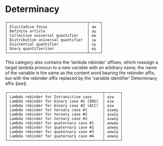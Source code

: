 # Determinacy

  
```  
┌────────────────────────────────────┬─────┐  
│ Elucitadive focus                  │ aw  │  
│ Definite article                   │ ay  │  
│ Collective universal quantifier    │ ew  │  
│ Distributive universal quantifier  │ ıw  │  
│ Existential quantifier             │ uy  │  
│ Unary quantifierizer               │ ey  │  
└────────────────────────────────────┴─────┘  
```  
  
This category also contains the ‘lambda rebinder’ affixes, which reassign a target lambda pronoun to a new variable with an arbitrary name; the name of the variable is the same as the content word bearing the rebinder affix, but with the rebinder affix replaced by the ‘variable identifier’ Determinacy affix ⟪aw⟫.  
  
```  
┌───────────────────────────────────────────┬───────┐  
│ Lambda rebinder for Intransitive case     │ aıw   │  
│ Lambda rebinder for binary case #1 (ERG)  │ eıw   │  
│ Lambda rebinder for binary case #2 (ACC)  │ oıw   │  
│ Lambda rebinder for ternary case #1       │ aıwey │  
│ Lambda rebinder for ternary case #2       │ aıwïy │  
│ Lambda rebinder for ternary case #3       │ aıwoy │  
│ Lambda rebinder for quaternary case #1    │ aoway │  
│ Lambda rebinder for quaternary case #2    │ aowey │  
│ Lambda rebinder for quaternary case #3    │ aowïy │  
│ Lambda rebinder for quaternary case #4    │ aowoy │  
└───────────────────────────────────────────┴───────┘  
```  
  
  

